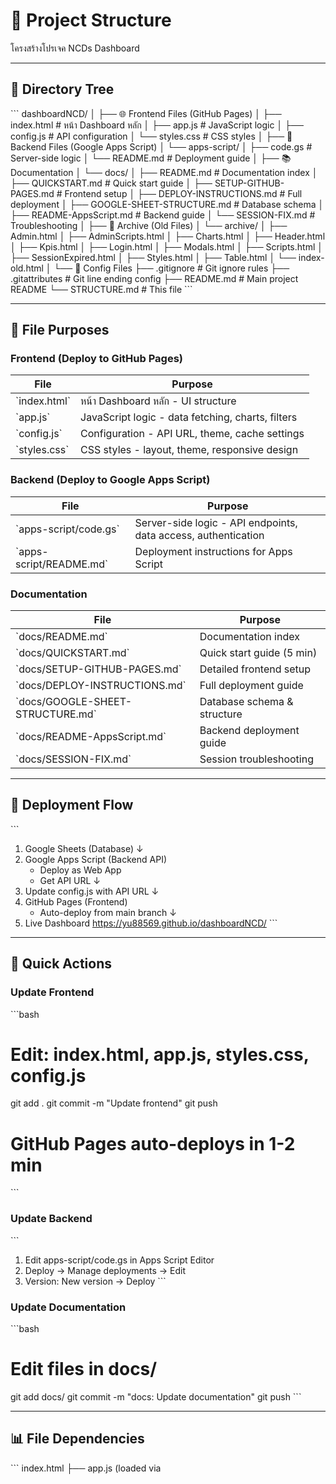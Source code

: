 # 📂 Project Structure

โครงสร้างโปรเจค NCDs Dashboard

---

## 🌳 Directory Tree

\`\`\`
dashboardNCD/
│
├── 🌐 Frontend Files (GitHub Pages)
│   ├── index.html          # หน้า Dashboard หลัก
│   ├── app.js              # JavaScript logic
│   ├── config.js           # API configuration
│   └── styles.css          # CSS styles
│
├── 🔧 Backend Files (Google Apps Script)
│   └── apps-script/
│       ├── code.gs         # Server-side logic
│       └── README.md       # Deployment guide
│
├── 📚 Documentation
│   └── docs/
│       ├── README.md                    # Documentation index
│       ├── QUICKSTART.md                # Quick start guide
│       ├── SETUP-GITHUB-PAGES.md        # Frontend setup
│       ├── DEPLOY-INSTRUCTIONS.md       # Full deployment
│       ├── GOOGLE-SHEET-STRUCTURE.md    # Database schema
│       ├── README-AppsScript.md         # Backend guide
│       └── SESSION-FIX.md               # Troubleshooting
│
├── 📁 Archive (Old Files)
│   └── archive/
│       ├── Admin.html
│       ├── AdminScripts.html
│       ├── Charts.html
│       ├── Header.html
│       ├── Kpis.html
│       ├── Login.html
│       ├── Modals.html
│       ├── Scripts.html
│       ├── SessionExpired.html
│       ├── Styles.html
│       ├── Table.html
│       └── index-old.html
│
└── 📄 Config Files
    ├── .gitignore          # Git ignore rules
    ├── .gitattributes      # Git line ending config
    ├── README.md           # Main project README
    └── STRUCTURE.md        # This file
\`\`\`

---

## 📌 File Purposes

### Frontend (Deploy to GitHub Pages)

| File | Purpose |
|------|---------|
| \`index.html\` | หน้า Dashboard หลัก - UI structure |
| \`app.js\` | JavaScript logic - data fetching, charts, filters |
| \`config.js\` | Configuration - API URL, theme, cache settings |
| \`styles.css\` | CSS styles - layout, theme, responsive design |

### Backend (Deploy to Google Apps Script)

| File | Purpose |
|------|---------|
| \`apps-script/code.gs\` | Server-side logic - API endpoints, data access, authentication |
| \`apps-script/README.md\` | Deployment instructions for Apps Script |

### Documentation

| File | Purpose |
|------|---------|
| \`docs/README.md\` | Documentation index |
| \`docs/QUICKSTART.md\` | Quick start guide (5 min) |
| \`docs/SETUP-GITHUB-PAGES.md\` | Detailed frontend setup |
| \`docs/DEPLOY-INSTRUCTIONS.md\` | Full deployment guide |
| \`docs/GOOGLE-SHEET-STRUCTURE.md\` | Database schema & structure |
| \`docs/README-AppsScript.md\` | Backend deployment guide |
| \`docs/SESSION-FIX.md\` | Session troubleshooting |

---

## 🔄 Deployment Flow

\`\`\`
1. Google Sheets (Database)
   ↓
2. Google Apps Script (Backend API)
   - Deploy as Web App
   - Get API URL
   ↓
3. Update config.js with API URL
   ↓
4. GitHub Pages (Frontend)
   - Auto-deploy from main branch
   ↓
5. Live Dashboard
   https://yu88569.github.io/dashboardNCD/
\`\`\`

---

## 🎯 Quick Actions

### Update Frontend
\`\`\`bash
# Edit: index.html, app.js, styles.css, config.js
git add .
git commit -m "Update frontend"
git push
# GitHub Pages auto-deploys in 1-2 min
\`\`\`

### Update Backend
\`\`\`
1. Edit apps-script/code.gs in Apps Script Editor
2. Deploy → Manage deployments → Edit
3. Version: New version → Deploy
\`\`\`

### Update Documentation
\`\`\`bash
# Edit files in docs/
git add docs/
git commit -m "docs: Update documentation"
git push
\`\`\`

---

## 📊 File Dependencies

\`\`\`
index.html
├── app.js (loaded via <script>)
│   ├── config.js (imported)
│   └── ECharts (CDN)
└── styles.css (loaded via <link>)

apps-script/code.gs
└── Google Sheets
    ├── Tab: ncd_db_central (data)
    └── Tab: user (authentication)
\`\`\`

---

## 🔒 Sensitive Files

**ไฟล์ที่ไม่ควร commit:**
- \`config.local.js\` (ถ้ามี)
- \`.env\` files
- \`.clasp.json\` (Apps Script local dev)
- Backup files

**Already in .gitignore:**
- ✅ All sensitive files
- ✅ Editor configs
- ✅ OS-specific files
- ✅ Build artifacts

---

## 📝 Notes

- **Frontend** ทำงานแบบ Static Site (GitHub Pages)
- **Backend** ทำงานแบบ Serverless (Apps Script)
- **Database** ใช้ Google Sheets (No-code database)
- **Deployment** Auto-deploy จาก Git push
- **Cost** Free tier ทั้งหมด (GitHub Pages + Apps Script)

---

**Last Updated**: 2024  
**Total Files**: ~20 (excludingarchive)
